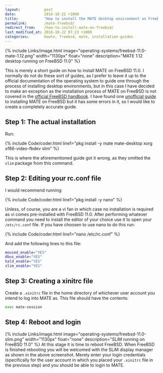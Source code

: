 ```yaml
---
layout:           post
date:             2016-10-22 +1000
title:            "How to install the MATE desktop environment on FreeBSD 11.0"
permalink:        /mate-freebsd/
redirect_from:    /how-to-install-mate-on-freebsd/
last_modified_at: 2016-10-22 07:23 +1000
categories:       howto, freebsd, mate, installation-guides
---
```


{% include Links/image.html image="operating-systems/freebsd-11.0-mate-1.12.png" width="1130px" float="none" description="MATE 1.12 desktop running on FreeBSD 11.0" %}

This is merely a short guide on how to install MATE on FreeBSD 11.0. I normally do not do these sort of guides, as I prefer to leave it up to the official documentation of the operating system to guide one through the process of installing desktop environments, but in this case I have decided to make an exception as the installation process of MATE on FreeBSD is not covered in the [official FreeBSD handbook](https://www.freebsd.org/doc/handbook/x11-wm.html). I have found one [unofficial guide](http://linoxide.com/linux-how-to/install-freebsd-10-2-mate-desktop/) to installing MATE on FreeBSD but it has some errors in it, so I would like to create a completely accurate guide.

## Step 1: The actual installation
Run:

{% include Code/coder.html line1="pkg install -y mate mate-desktop xorg xf86-video-fbdev slim" %}

This is where the aforementioned guide got it wrong, as they omitted the `slim` package from this command.

## Step 2: Editing your rc.conf file
I would recommend running:

{% include Code/coder.html line1="pkg install -y nano" %}

Unless, of course, you are a vi fan in which case no installation is required as vi comes pre-installed with FreeBSD 11.0. After performing whatever command you need to install the editor of your choice use it to open your `/etc/rc.conf` file. If you have choosen to use nano to do this run:

{% include Code/coder.html line1="nano /etc/rc.conf" %}

And add the following lines to this file:

~~~bash
moused_enable="YES"
dbus_enable="YES"
hald_enable="YES"
slim_enable="YES"
~~~

## Step 3: Creating a xinitrc file
Create a `.xinitrc` file in the home directory of whichever user account you intend to log into MATE as. This file should have the contents:

~~~bash
exec mate-session
~~~

## Step 4: Reboot and login
{% include Links/image.html image="operating-systems/freebsd-11.0-slim.png" width="1130px" float="none" description="SLiM running on FreeBSD 11.0" %}
At this stage it is time to reboot FreeBSD. When FreeBSD is finished rebooting you will be welcomed with the SLiM display manager as shown in the above screenshot. Merely enter your login credentials (specifically for the user account in which you placed your `.xinitrc` file in the previous step) and you should be able to login to MATE.
